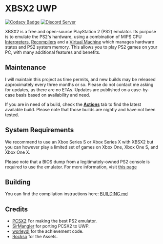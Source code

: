 # XBSX2 UWP

[![Codacy Badge](https://app.codacy.com/project/badge/Grade/1f7c0d75fec74d6daa6adb084e5b4f71)](https://app.codacy.com/gh/EmulationCollective/XBSX2/dashboard?utm_source=github.com&utm_medium=referral&utm_content=EmulationCollective/XBSX2&utm_campaign=Badge_Grade)
[![Discord Server](https://img.shields.io/discord/1007582798598647889?color=%235CA8FA&label=Emulation%20Collective&logo=discord&logoColor=white)]([https://discord.com/invite/emulation-collective-1007582798598647889](https://discord.gg/emulation-collective-1007582798598647889))

XBSX2 is a free and open-source PlayStation 2 (PS2) emulator. Its purpose is to emulate the PS2's hardware, using a combination of MIPS CPU [Interpreters](<https://en.wikipedia.org/wiki/Interpreter_(computing)>), [Recompilers](https://en.wikipedia.org/wiki/Dynamic_recompilation) and a [Virtual Machine](https://en.wikipedia.org/wiki/Virtual_machine) which manages hardware states and PS2 system memory. This allows you to play PS2 games on your PC, with many additional features and benefits.

## Maintenance
I will maintain this project as time permits, and new builds may be released approximately every three months or so. Please do not contact me asking for updates, as there are no ETAs. Updates are published on a case-by-case basis based on availability and need.

If you are in need of a build, check the [**Actions**](https://github.com/EmulationCollective/XBSX2/actions/workflows/buildwinrtnightly.yml) tab to find the latest available build. Please note that those builds are nightly and have not been tested.

## System Requirements

We recommend to use an Xbox Series S or Xbox Series X with XBSX2 but you can however play a limited set of games on Xbox One, Xbox One S, and Xbox One X.

Please note that a BIOS dump from a legitimately-owned PS2 console is required to use the emulator. For more information, visit [this page](https://pcsx2.net/docs/setup/gather/#how-to-dump-your-ps2-bios)

## Building

You can find the compilation instructions here: [BUILDING.md](https://github.com/EmulationCollective/XBSX2/blob/uwp/BUILDING.md)

## Credits

* [PCSX2](https://github.com/PCSX2/) For making the best PS2 emulator.
* [SirMangler](https://github.com/SirMangler/) for porting PCSX2 to UWP.
* [worleydl](https://github.com/worleydl) for the achievement code.
* [Rockso](https://github.com/Rockso85) for the Assets.
